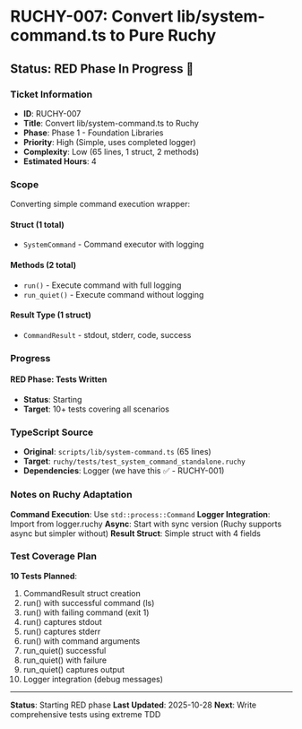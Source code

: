 # RUCHY-007: Convert lib/system-command.ts to Pure Ruchy

## Status: RED Phase In Progress 🔴

### Ticket Information
- **ID**: RUCHY-007
- **Title**: Convert lib/system-command.ts to Ruchy
- **Phase**: Phase 1 - Foundation Libraries
- **Priority**: High (Simple, uses completed logger)
- **Complexity**: Low (65 lines, 1 struct, 2 methods)
- **Estimated Hours**: 4

### Scope

Converting simple command execution wrapper:

#### Struct (1 total)
- `SystemCommand` - Command executor with logging

#### Methods (2 total)
- `run()` - Execute command with full logging
- `run_quiet()` - Execute command without logging

#### Result Type (1 struct)
- `CommandResult` - stdout, stderr, code, success

### Progress

#### RED Phase: Tests Written
- **Status**: Starting
- **Target**: 10+ tests covering all scenarios

### TypeScript Source
- **Original**: `scripts/lib/system-command.ts` (65 lines)
- **Target**: `ruchy/tests/test_system_command_standalone.ruchy`
- **Dependencies**: Logger (we have this ✅ - RUCHY-001)

### Notes on Ruchy Adaptation

**Command Execution**: Use `std::process::Command`
**Logger Integration**: Import from logger.ruchy
**Async**: Start with sync version (Ruchy supports async but simpler without)
**Result Struct**: Simple struct with 4 fields

### Test Coverage Plan

**10 Tests Planned**:
1. CommandResult struct creation
2. run() with successful command (ls)
3. run() with failing command (exit 1)
4. run() captures stdout
5. run() captures stderr
6. run() with command arguments
7. run_quiet() successful
8. run_quiet() with failure
9. run_quiet() captures output
10. Logger integration (debug messages)

---

**Status**: Starting RED phase
**Last Updated**: 2025-10-28
**Next**: Write comprehensive tests using extreme TDD
